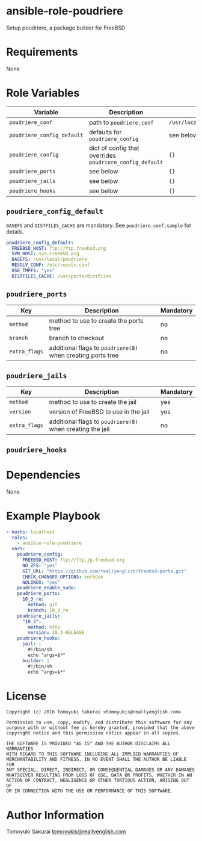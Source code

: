 # ansible-role-poudriere

Setup poudriere, a package builder for FreeBSD

# Requirements

None

# Role Variables

| Variable | Description | Default |
|----------|-------------|---------|
| `poudriere_conf` | path to `poudriere.conf` | `/usr/local/etc/poudriere.conf` |
| `poudriere_config_default` | defaults for `poudriere_config` | see below |
| `poudriere_config` | dict of config that overrides `poudriere_config_default` | `{}` |
| `poudriere_ports` | see below | `{}` |
| `poudriere_jails` | see below | `{}` |
| `poudriere_hooks` | see below | `{}` |

## `poudriere_config_default`

`BASEFS` and `DISTFILES_CACHE` are mandatory. See `poudriere.conf.sample` for
details.

```yaml
poudriere_config_default:
  FREEBSD_HOST: ftp://ftp.freebsd.org
  SVN_HOST: svn.FreeBSD.org
  BASEFS: /usr/local/poudriere
  RESOLV_CONF: /etc/resolv.conf
  USE_TMPFS: "yes"
  DISTFILES_CACHE: /usr/ports/distfiles
```
## `poudriere_ports`

| Key | Description | Mandatory |
|-----|-------------|-----------|
| `method` | method to use to create the ports tree | no |
| `branch` | branch to checkout | no |
| `extra_flags` | additional flags to `poudriere(8)` when creating ports tree | no |

## `poudriere_jails`

| Key | Description | Mandatory |
|-----|-------------|-----------|
| `method` | method to use to create the jail | yes |
| `version` | version of FreeBSD to use in the jail | yes |
| `extra_flags` | additional flags to `poudriere(8)` when creating the jail | no |

## `poudriere_hooks`


# Dependencies

None

# Example Playbook

```yaml
- hosts: localhost
  roles:
    - ansible-role-poudriere
  vars:
    poudriere_config:
      FREEBSD_HOST: ftp://ftp.jp.freebsd.org
      NO_ZFS: "yes"
      GIT_URL: "https://github.com/reallyenglish/freebsd-ports.git"
      CHECK_CHANGED_OPTIONS: verbose
      NOLINUX: "yes"
    poudriere_enable_sudo:
    poudriere_ports:
      10_3_re:
        method: git
        branch: 10_3_re
    poudriere_jails:
      "10_3":
        method: http
        version: 10.3-RELEASE
    poudriere_hooks:
      jail: |
        #!/bin/sh
        echo "args=$*"
      builder: |
        #!/bin/sh
        echo "args=$*"
```

# License

```
Copyright (c) 2016 Tomoyuki Sakurai <tomoyukis@reallyenglish.com>

Permission to use, copy, modify, and distribute this software for any
purpose with or without fee is hereby granted, provided that the above
copyright notice and this permission notice appear in all copies.

THE SOFTWARE IS PROVIDED "AS IS" AND THE AUTHOR DISCLAIMS ALL WARRANTIES
WITH REGARD TO THIS SOFTWARE INCLUDING ALL IMPLIED WARRANTIES OF
MERCHANTABILITY AND FITNESS. IN NO EVENT SHALL THE AUTHOR BE LIABLE FOR
ANY SPECIAL, DIRECT, INDIRECT, OR CONSEQUENTIAL DAMAGES OR ANY DAMAGES
WHATSOEVER RESULTING FROM LOSS OF USE, DATA OR PROFITS, WHETHER IN AN
ACTION OF CONTRACT, NEGLIGENCE OR OTHER TORTIOUS ACTION, ARISING OUT OF
OR IN CONNECTION WITH THE USE OR PERFORMANCE OF THIS SOFTWARE.
```

# Author Information

Tomoyuki Sakurai <tomoyukis@reallyenglish.com>
